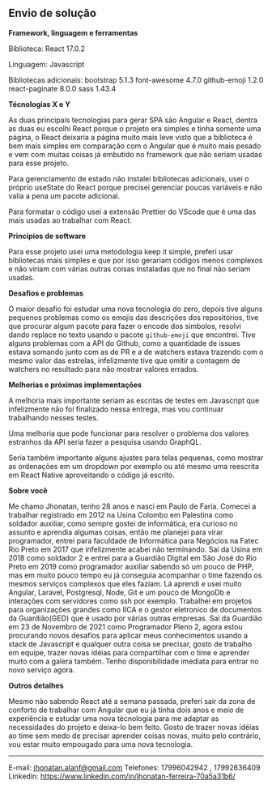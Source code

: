## Envio de solução

**Framework, linguagem e ferramentas**

Biblioteca:
  React 17.0.2

Linguagem:
  Javascript

Bibliotecas adicionais:
  bootstrap 5.1.3
  font-awesome 4.7.0
  github-emoji 1.2.0
  react-paginate 8.0.0
  sass 1.43.4

**Técnologias X e Y**

As duas principais tecnologias para gerar SPA são Angular e React, dentra as duas eu escolhi React porque o projeto era simples e tinha somente uma página, o React deixaria a página muito mais leve visto que a biblioteca é bem mais simples em comparação com o Angular que é muito mais pesado e vem com muitas coisas já embutido no framework que não seriam usadas para esse projeto.

Para gerenciamento de estado não instalei bibliotecas adicionais, usei o próprio useState do React porque precisei gerenciar poucas variáveis e não valia a pena um pacote adicional.

Para formatar o código usei a extensão Prettier do VScode que é uma das mais usadas ao trabalhar com React.

**Princípios de software**

Para esse projeto usei uma metodologia keep it simple, preferi usar bibliotecas mais simples e que por isso gerariam códigos menos complexos e não viriam com várias outras coisas instaladas que no final não seriam usadas.

**Desafios e problemas**

O maior desafio foi estudar uma nova tecnologia do zero, depois tive alguns pequenos problemas como os emojis das descrições dos repositórios, tive que procurar algum pacote para fazer o encode dos símbolos, resolvi dando replace no texto usando o pacote `github-emoji` que encontrei. Tive alguns problemas com a API do Github, como a quantidade de issues estava somando junto com as de PR e a de watchers estava trazendo com o mesmo valor das estrelas, infelizmente tive que omitir a contagem de watchers no resultado para não mostrar valores errados.

**Melhorias e próximas implementações**

A melhoria mais importante seriam as escritas de testes em Javascript que infelizmente não foi finalizado nessa entrega, mas vou continuar trabalhando nesses testes.

Uma melhoria que pode funcionar para resolver o problema dos valores estranhos da API seria fazer a pesquisa usando GraphQL.

Seria também importante alguns ajustes para telas pequenas, como mostrar as ordenações em um dropdown por exemplo ou até mesmo uma reescrita em React Native aproveitando o código já escrito.

**Sobre você**

Me chamo Jhonatan, tenho 28 anos e nasci em Paulo de Faria. Comecei a trabalhar registrado em 2012 na Usina Colombo em Palestina como soldador auxiliar, como sempre gostei de informática, era curioso no assunto e aprendia algumas coisas, então me planejei para virar programador, entrei para faculdade de Informática para Negócios na Fatec Rio Preto em 2017 que infelizmente acabei não terminando. Sai da Usina em 2018 como soldador 2 e entrei para a Guardião Digital em São José do Rio Preto em 2019 como programador auxiliar sabendo só um pouco de PHP, mas em muito pouco tempo eu já conseguia acompanhar o time fazendo os mesmos serviços complexos que eles faziam. Lá aprendi e usei muito Angular, Laravel, Postgresql, Node, Git e um pouco de MongoDb e interações com servidores como ssh por exemplo. Trabalhei em projetos para organizações grandes como IICA e o gestor eletronico de documentos da Guardião(GED) que é usado por várias outras empresas. Sai da Guardião em 23 de Novembro de 2021 como Programador Pleno 2, agora estou procurando novos desafios para aplicar meus conhecimentos usando a stack de Javascript e qualquer outra coisa se precisar, gosto de trabalho em equipe, trazer novas idéias para compartilhar com o time e aprender muito com a galera também. Tenho disponibilidade imediata para entrar no novo serviço agora.

**Outros detalhes**

Mesmo não sabendo React até a semana passada, preferi sair da zona de conforto de trabalhar com Angular que eu já tinha dois anos e meio de experiência e estudar uma nova técnologia para me adaptar as necessidades do projeto e deixa-lo bem feito. Gosto de trazer novas idéias ao time sem medo de precisar aprender coisas novas, muito pelo contrário, vou estar muito empougado para uma nova tecnologia.

---

E-mail: jhonatan.alanf@gmail.com
Telefones: 17996042942 , 17992636409
Linkedin: https://www.linkedin.com/in/jhonatan-ferreira-70a5a31b6/